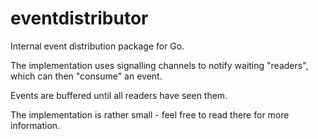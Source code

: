 # eventdistributor

Internal event distribution package for Go.

The implementation uses signalling channels to notify waiting "readers", which can then "consume" an
event.

Events are buffered until all readers have seen them.

The implementation is rather small - feel free to read there for more information.
